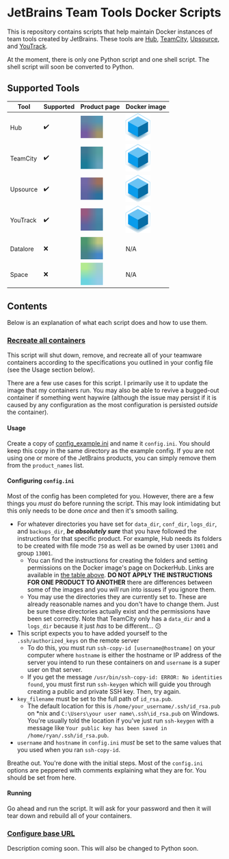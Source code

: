 # JetBrains Team Tools Docker Scripts
This is repository contains scripts that help maintain Docker instances of team tools created by JetBrains. These tools are [Hub](https://www.jetbrains.com/hub/), [TeamCity](https://www.jetbrains.com/teamcity/), [Upsource](https://www.jetbrains.com/upsource/), and [YouTrack](https://www.jetbrains.com/youtrack/).

At the moment, there is only one Python script and one shell script. The shell script will soon be converted to Python.

## Supported Tools
| Tool     | Supported          | Product page                                                                        | Docker image                                                                                        |
|----------|--------------------|-------------------------------------------------------------------------------------|-----------------------------------------------------------------------------------------------------|
| Hub      | :heavy_check_mark: | [<img src="resources/images/hub.svg" width="52" height="52"/>](https://www.jetbrains.com/hub/)           | [<img src="resources/images/the_cube.png" width="58" height="64"/>](https://hub.docker.com/r/jetbrains/hub)              |
| TeamCity | :heavy_check_mark: | [<img src="resources/images/teamcity.svg" width="52" height="52"/>](https://www.jetbrains.com/teamcity/) | [<img src="resources/images/the_cube.png" width="58" height="64"/>](https://hub.docker.com/r/jetbrains/teamcity-server/) |
| Upsource | :heavy_check_mark: | [<img src="resources/images/upsource.svg" width="52" height="52"/>](https://www.jetbrains.com/upsource/) | [<img src="resources/images/the_cube.png" width="58" height="64"/>](https://hub.docker.com/r/jetbrains/upsource/)        |
| YouTrack | :heavy_check_mark: | [<img src="resources/images/youtrack.svg" width="52" height="52"/>](https://www.jetbrains.com/youtrack/) | [<img src="resources/images/the_cube.png" width="58" height="64"/>](https://hub.docker.com/r/jetbrains/youtrack/)        |
| Datalore | :x:                | [<img src="resources/images/datalore.svg" width="52" height="52"/>](https://datalore.jetbrains.com/)     | N/A                                                                                                 |
| Space    | :x:                | [<img src="resources/images/space.svg" width="52" height="52"/>](https://www.jetbrains.com/space/)       | N/A                                                                                                 |

## Contents
Below is an explanation of what each script does and how to use them.

### [Recreate all containers](recreate_all_containers.py)
This script will shut down, remove, and recreate all of your teamware containers according to the specifications you outlined in your config file (see the Usage section below).

There are a few use cases for this script. I primarily use it to update the image that my containers run. You may also be able to revive a bugged-out container if something went haywire (although the issue may persist if it is caused by any configuration as the most configuration is persisted _outside_ the container).

#### Usage
Create a copy of [config_example.ini](config_example.ini) and name it `config.ini`. You should keep this copy in the same directory as the example config. If you are not using one or more of the JetBrains products, you can simply remove them from the `product_names` list.

#### Configuring `config.ini`
Most of the config has been completed for you. However, there are a few things you _must_ do before running the script. This may look intimidating but this only needs to be done _once_ and then it's smooth sailing.
- For whatever directories you have set for `data_dir`, `conf_dir`, `logs_dir`, and `backups_dir`, **_be absolutely sure_** that you have followed the instructions for that specific product. For example, Hub needs its folders to be created with file mode `750` as well as be owned by user `13001` and group `13001`.
  - You can find the instructions for creating the folders and setting permissions on the Docker image's page on DockerHub. Links are available in [the table above](#user-content-supported-tools). **DO NOT APPLY THE INSTRUCTIONS FOR ONE PRODUCT TO ANOTHER** there are differences between some of the images and you _will_ run into issues if you ignore them.
  - You may use the directories they are currently set to. These are already reasonable names and you don't have to change them. Just be sure these directories actually exist and the permissions have been set correctly. Note that TeamCity only has a `data_dir` and a `logs_dir` because it just _has_ to be different... :confused:
- This script expects you to have added yourself to the `.ssh/authorized_keys` on the remote server
  - To do this, you must run `ssh-copy-id [username@hostname]` on your computer where `hostname` is either the hostname or IP address of the server you intend to run these containers on and `username` is a super user on that server.
  - If you get the message `/usr/bin/ssh-copy-id: ERROR: No identities found`, you must first run `ssh-keygen` which will guide you through creating a public and private SSH key. Then, try again.
- `key_filename` must be set to the full path of `id_rsa.pub`.
  - The default location for this is `/home/your_username/.ssh/id_rsa.pub` on *nix and `C:\Users\your user name\.ssh\id_rsa.pub` on Windows. You're usually told the location if you've just run `ssh-keygen` with a message like `Your public key has been saved in /home/ryan/.ssh/id_rsa.pub`.
- `username` and `hostname` in `config.ini` _must_ be set to the same values that you used when you ran `ssh-copy-id`.

Breathe out. You're done with the initial steps. Most of the `config.ini` options are peppered with comments explaining what they are for. You should be set from here.

#### Running
Go ahead and run the script. It will ask for your password and then it will tear down and rebuild all of your containers.

### [Configure base URL](configure-base-url.sh)
Description coming soon. This will also be changed to Python soon.